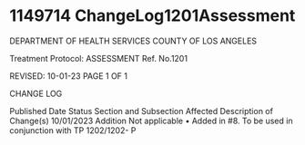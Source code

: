 # 1149714 ChangeLog1201Assessment

DEPARTMENT OF HEALTH SERVICES 
COUNTY OF LOS ANGELES 
 
Treatment Protocol:  ASSESSMENT Ref. No.1201 
 
 
 
 
 
 
REVISED: 10-01-23 PAGE 1 OF 1 
 
CHANGE LOG 
 
Published 
Date 
Status Section and 
Subsection Affected 
Description of Change(s) 
10/01/2023 Addition Not applicable 
• Added in #8. To be used in 
conjunction with TP 1202/1202-
P
